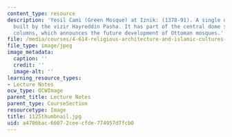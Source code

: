 ```yaml
---
content_type: resource
description: 'Yesil Cami (Green Mosque) at Iznik: (1378-91). A single dome mosque
  built by the vizir Hayreddin Pasha. It has part of the central dome supported on
  columns, which announces the future development of Ottoman mosques.'
file: /media/courses/4-614-religious-architecture-and-islamic-cultures-fall-2002/a4786bac66072ceecfde774957d7fcb0_1125thumbnail.jpg
file_type: image/jpeg
image_metadata:
  caption: ''
  credit: ''
  image-alt: ''
learning_resource_types:
- Lecture Notes
ocw_type: OCWImage
parent_title: Lecture Notes
parent_type: CourseSection
resourcetype: Image
title: 1125thumbnail.jpg
uid: a4786bac-6607-2cee-cfde-774957d7fcb0
---
```

